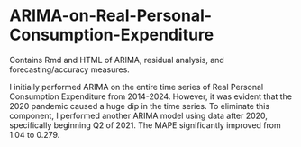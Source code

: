 # ARIMA-on-Real-Personal-Consumption-Expenditure
Contains Rmd and HTML of ARIMA, residual analysis, and forecasting/accuracy measures. 

I initially performed ARIMA on the entire time series of Real Personal Consumption Expenditure from 2014-2024. However, it was evident that the 2020 pandemic caused a huge dip in the time series. To eliminate this component, I performed another ARIMA model using data after 2020, specifically beginning Q2 of 2021. The MAPE significantly improved from 1.04 to 0.279.
